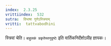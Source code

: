 ```yaml
---
index:  2.3.25
vrittiindex:  532
sutra:  विभाषा गुणेऽस्त्रियाम्
vritti:  tattvabodhini 
---
```


स्त्रियां चेति। `बाहुलकं प्रकृतेस्तनुदृष्टेः` इति वार्तिकनिर्देशोऽपीह ज्ञापकः।

